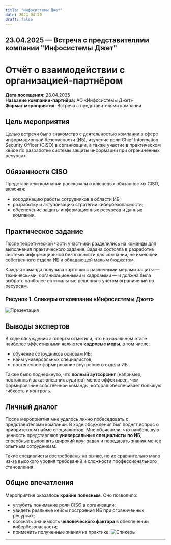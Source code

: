 ```yaml
---
title: "Инфосистемы Джет"
date: 2024-04-20
draft: false
---
```


## 23.04.2025 — Встреча с представителями компании "Инфосистемы Джет"
<!--more-->
# Отчёт о взаимодействии с организацией-партнёром

**Дата посещения:** 23.04.2025  
**Название компании-партнёра:** АО «Инфосистемы Джет»  
**Формат мероприятия:** Встреча с представителями компании  

## Цель мероприятия

Целью встречи было знакомство с деятельностью компании в сфере информационной безопасности (ИБ), изучение роли Chief Information Security Officer (CISO) в организации, а также участие в практическом кейсе по разработке системы защиты информации при ограниченных ресурсах.

## Обязанности CISO

Представители компании рассказали о ключевых обязанностях CISO, включая:

- координацию работы сотрудников в области ИБ;
- разработку и актуализацию стратегии кибербезопасности;
- обеспечение защиты информационных ресурсов и данных компании.

## Практическое задание

После теоретической части участники разделились на команды для выполнения практического задания. Задача состояла в разработке системы информационной безопасности для компании, не имеющей собственного отдела ИБ и обладающей малым бюджетом.

Каждая команда получила карточки с различными мерами защиты — техническими, организационными и кадровыми — и должна была выбрать наиболее оптимальные решения с учётом ограничений по ресурсам.

### Рисунок 1. Спикеры от компании «Инфосистемы Джет»

![Презентация](/resources/_gen/images/jet1.jpg)

## Выводы экспертов

В ходе обсуждения эксперты отметили, что на начальном этапе наиболее эффективными являются **кадровые меры**, в том числе:

- обучение сотрудников основам ИБ;
- найм универсальных специалистов;
- постепенное формирование внутреннего отдела ИБ.

Также было подчёркнуто, что **полный аутсорсинг** (например, постоянный заказ внешних аудитов) менее эффективен, чем формирование собственной команды, которая обеспечивает большую гибкость и контроль.

## Личный диалог

После мероприятия мне удалось лично побеседовать с представителями компании. В ходе обсуждения был поднят вопрос о приоритетном найме специалистов. Мне объяснили, что наибольшую ценность представляют **универсальные специалисты по ИБ**, способные выполнять широкий круг задач и передавать знания менее опытным сотрудникам.

Такие специалисты востребованы на рынке, но их сравнительно мало из-за высокого уровня требований и сложности профессионального становления.

## Общие впечатления

Мероприятие оказалось **крайне полезным**. Оно позволило:

- углубить понимание роли CISO в организации;
- увидеть реальные кейсы построения ИБ при ограниченных ресурсах;
- осознать значимость **человеческого фактора** в обеспечении кибербезопасности;
- применить полученные знания на практике.
![Спикеры](/resources/_gen/images/jet2.jpg)
---
